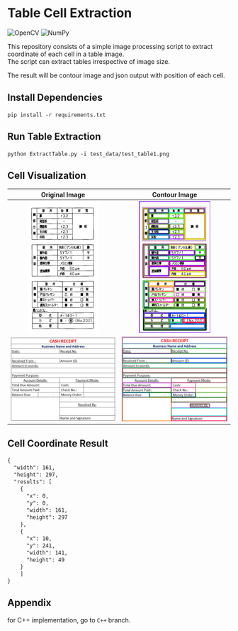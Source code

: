 # Table Cell Extraction
![OpenCV](https://img.shields.io/badge/opencv-%23white.svg?style=for-the-badge&logo=opencv&logoColor=white)
![NumPy](https://img.shields.io/badge/numpy-%23013243.svg?style=for-the-badge&logo=numpy&logoColor=white)

This repository consists of a simple image processing script to extract coordinate of each cell in a table image. \
The script can extract tables irrespective of image size. 

The result will be contour image and json output with position of each cell.


## Install Dependencies
```code
pip install -r requirements.txt
```

## Run Table Extraction
```code
python ExtractTable.py -i test_data/test_table1.png
```

## Cell Visualization

Original Image             |  Contour Image
:-------------------------:|:-------------------------:
![](test_data/test_table2.png)  |  ![](test_data/test_table2_contour.png)
![](test_data/test_table3.png)  |  ![](test_data/test_table3_contour.png)


## Cell Coordinate Result

```
{
  "width": 161,
  "height": 297,
  "results": [
    {
      "x": 0,
      "y": 0,
      "width": 161,
      "height": 297
    },
    {
      "x": 10,
      "y": 241,
      "width": 141,
      "height": 49
    }
    ]
}
```

## Appendix
for C++ implementation, go to `C++` branch.